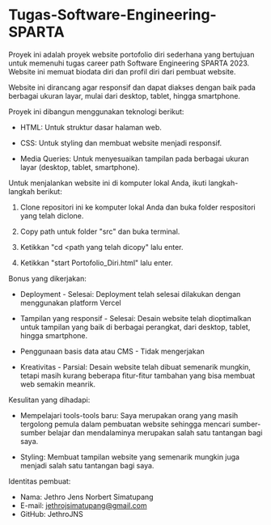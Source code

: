 # Tugas-Software-Engineering-SPARTA
Proyek ini adalah proyek website portofolio diri sederhana yang bertujuan untuk memenuhi tugas career path Software Engineering SPARTA 2023. Website ini memuat biodata diri dan profil diri dari pembuat website. 

Website ini dirancang agar responsif dan dapat diakses dengan baik pada berbagai ukuran layar, mulai dari desktop, tablet, hingga smartphone.

Proyek ini dibangun menggunakan teknologi berikut:

- HTML: Untuk struktur dasar halaman web.
  
- CSS: Untuk styling dan membuat website menjadi responsif.

- Media Queries: Untuk menyesuaikan tampilan pada berbagai ukuran layar (desktop, tablet, smartphone).

Untuk menjalankan website ini di komputer lokal Anda, ikuti langkah-langkah berikut:

1. Clone repositori ini ke komputer lokal Anda dan buka folder respositori yang telah diclone.
   
2. Copy path untuk folder "src" dan buka terminal.
   
3. Ketikkan "cd <path yang telah dicopy" lalu enter.
   
6. Ketikkan "start Portofolio_Diri.html" lalu enter.

Bonus yang dikerjakan:

- Deployment - Selesai: Deployment telah selesai dilakukan dengan menggunakan platform Vercel

- Tampilan yang responsif - Selesai: Desain website telah dioptimalkan untuk tampilan yang baik di berbagai perangkat, dari desktop, tablet, hingga smartphone.

- Penggunaan basis data atau CMS - Tidak mengerjakan

- Kreativitas - Parsial: Desain website telah dibuat semenarik mungkin, tetapi masih kurang beberapa fitur-fitur tambahan yang bisa membuat web semakin meanrik.

Kesulitan yang dihadapi:

- Mempelajari tools-tools baru: Saya merupakan orang yang masih tergolong pemula dalam pembuatan website sehingga mencari sumber-sumber belajar dan mendalaminya merupakan salah satu tantangan bagi saya.

- Styling: Membuat tampilan website yang semenarik mungkin juga menjadi salah satu tantangan bagi saya.

Identitas pembuat:

- Nama: Jethro Jens Norbert Simatupang
- E-mail: jethrojsimatupang@gmail.com
- GitHub: JethroJNS
